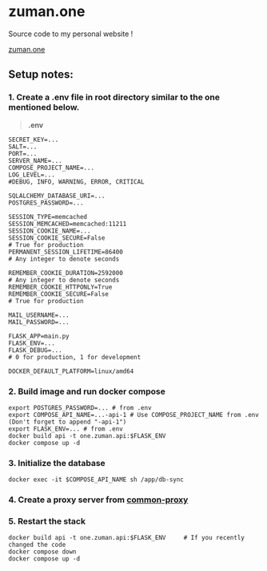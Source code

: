 # zuman.one
Source code to my personal website !

[zuman.one](https://zuman.one)

## Setup notes:
### 1. Create a **.env** file in **root** directory similar to the one mentioned below.

>**.env**
```
SECRET_KEY=...
SALT=...
PORT=...
SERVER_NAME=...
COMPOSE_PROJECT_NAME=...
LOG_LEVEL=...
#DEBUG, INFO, WARNING, ERROR, CRITICAL

SQLALCHEMY_DATABASE_URI=...
POSTGRES_PASSWORD=...

SESSION_TYPE=memcached
SESSION_MEMCACHED=memcached:11211
SESSION_COOKIE_NAME=...
SESSION_COOKIE_SECURE=False
# True for production
PERMANENT_SESSION_LIFETIME=86400
# Any integer to denote seconds

REMEMBER_COOKIE_DURATION=2592000
# Any integer to denote seconds
REMEMBER_COOKIE_HTTPONLY=True
REMEMBER_COOKIE_SECURE=False
# True for production

MAIL_USERNAME=...
MAIL_PASSWORD=...

FLASK_APP=main.py
FLASK_ENV=...
FLASK_DEBUG=...
# 0 for production, 1 for development

DOCKER_DEFAULT_PLATFORM=linux/amd64
```

### 2. Build image and run docker compose

```
export POSTGRES_PASSWORD=... # from .env
export COMPOSE_API_NAME=...-api-1 # Use COMPOSE_PROJECT_NAME from .env (Don't forget to append "-api-1")
export FLASK_ENV=... # from .env
docker build api -t one.zuman.api:$FLASK_ENV
docker compose up -d
```

### 3. Initialize the database

```
docker exec -it $COMPOSE_API_NAME sh /app/db-sync
```

### 4. Create a proxy server from [common-proxy](https://github.com/zuman/common-proxy)

### 5. Restart the stack
```
docker build api -t one.zuman.api:$FLASK_ENV     # If you recently changed the code
docker compose down
docker compose up -d
```